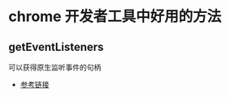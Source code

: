 # chrome 开发者工具中好用的方法

## getEventListeners

可以获得原生监听事件的句柄

- [参考链接](https://stackoverflow.com/questions/446892/how-to-find-event-listeners-on-a-dom-node-in-javascript-or-in-debugging)